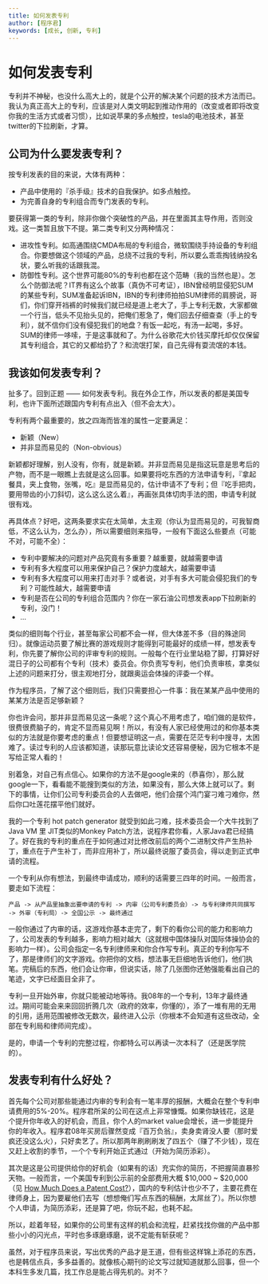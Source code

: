 ```yaml
---
title: 如何发表专利
author: [程序君]
keywords: [成长, 创新, 专利]
---
```


# 如何发表专利

专利并不神秘，也没什么高大上的，就是个公开的解决某个问题的技术方法而已。我认为真正高大上的专利，应该是对人类文明起到推动作用的（改变或者即将改变你我的生活方式或者习惯），比如说苹果的多点触控，tesla的电池技术，甚至twitter的下拉刷新，才算。

## 公司为什么要发表专利？

按专利发表的目的来说，大体有两种：

* 产品中使用的『杀手级』技术的自我保护。如多点触控。
* 为完善自身的专利组合而专门发表的专利。

要获得第一类的专利，除非你做个突破性的产品，并在里面其主导作用，否则没戏。这一类暂且放下不提。第二类专利又分两种情况：

* 进攻性专利。如高通围绕CMDA布局的专利组合，微软围绕手持设备的专利组合。你要想做这个领域的产品，总绕不过我的专利，所以要么乖乖掏钱纳投名状，要么听我的话跟我混。
* 防御性专利。这个世界可能80%的专利也都在这个范畴（我的当然也是）。怎么个防御法呢？IT界有这么个故事（真伪不可考证），IBN曾经明显侵犯SUM的某些专利，SUM准备起诉IBN，IBN的专利律师拍拍SUM律师的肩膀说，哥们，你们穿开裆裤的时候我们就已经是道上老大了，手上专利无数，大家都做一个行当，低头不见抬头见的，把俺们惹急了，俺们回去仔细查查（手上的专利），就不信你们没有侵犯我们的地盘？有饭一起吃，有汤一起喝，多好。SUM的律师一哆嗦，于是这事就和了。为什么谷歌花大价钱买摩托却仅仅保留其专利组合，其它的又都给扔了？和流氓打架，自己先得有耍流氓的本钱。

## 我该如何发表专利？

扯多了。回到正题 —— 如何发表专利。我在外企工作，所以发表的都是美国专利，也许下面所述跟国内专利有点出入（但不会太大）。

专利有两个最重要的，放之四海而皆准的属性一定要满足：

* 新颖（New）
* 并非显而易见的（Non-obvious）

新颖都好理解，别人没有，你有，就是新颖。并非显而易见是指这玩意是思考后的产物，而不是一眼瞧上去就是这么回事。如果要将吃东西的方法申请专利，『拿起餐具，夹上食物，张嘴，吃』是显而易见的，估计申请不了专利；但『吃手把肉，要用带齿的小刀斜切，这么这么这么着』，再画张具体切肉手法的图，申请专利就很有戏。

再具体点？好吧，这两条要求实在太简单，太主观（你认为显而易见的，可我智商低，不这么认为，怎么办），所以需要细则来指导，一般有下面这么些要点（可能不对，可能不全）：

* 专利中要解决的问题对产品究竟有多重要？越重要，就越需要申请
* 专利有多大程度可以用来保护自己？保护力度越大，越需要申请
* 专利有多大程度可以用来打击对手？或者说，对手有多大可能会侵犯我们的专利？可能性越大，越需要申请
* 专利是否在公司的专利组合范围内？你在一家石油公司想发表app下拉刷新的专利，没门！
* ...

类似的细则每个行业，甚至每家公司都不会一样，但大体差不多（目的殊途同归）。就像运动员要了解比赛的游戏规则才能得到可能最好的成绩一样，想发表专利，你先要了解你公司的评审专利的规则。一般每个在行业里站稳了脚，打算好好混日子的公司都有个专利（技术）委员会。你负责写专利，他们负责审核，拿类似上述的问题来打分，很主观地打分，就跟奥运会体操的评委一个样。

作为程序员，了解了这个细则后，我们只需要担心一件事：我在某某产品中使用的某某方法是否足够新颖？

你也许会问，那并非显而易见这一条呢？这个真心不用考虑了，咱们做的是软件，很费很费脑子的，肯定不显而易见啊！所以，有没有人家已经使用过的和你基本类似的方法就是你要考虑的重点！但要想证明这一点，需要在茫茫专利中搜寻，太困难了。读过专利的人应该都知道，读那玩意比读论文还容易便秘，因为它根本不是写给正常人看的！

别着急，对自己有点信心。如果你的方法不是google来的（恭喜你），那么就google一下，看看能不能搜到类似的方法，如果没有，那么大体上就可以了。剩下的事情，让你们公司专利委员会的人去做吧，他们会摆个鸿门宴刁难刁难你，然后你口吐莲花摆平他们就好。

我的一个专利 hot patch generator 就受到如此刁难，技术委员会一个大牛找到了 Java VM 里 JIT类似的Monkey Patch方法，说程序君你看，人家Java君已经搞了。好在我的专利的重点在于如何通过对比修改前后的两个二进制文件产生热补丁，重点在于产生补丁，而非应用补丁，所以最终说服了委员会，得以走到正式申请的流程。

一个专利从你有想法，到最终申请成功，顺利的话需要三四年的时间。一般而言，要走如下流程：

```
产品 -> 从产品里抽象出要申请的专利 -> 内审（公司专利委员会）-> 与专利律师共同撰写 -> 外审（专利局）-> 全国公示 -> 最终通过
```

一般你通过了内审的话，这游戏你基本走完了，剩下的看你公司的能力和影响力了，公司发表的专利越多，影响力相对越大（这就根中国体操队对国际体操协会的影响力一样）。公司会指定一名专利律师来和你合作写专利。真正的专利你写不了，那是律师们的文字游戏。你把你的文档，想法事无巨细地告诉他们，他们执笔。完稿后的东西，他们会让你审，但说实话，除了几张图你还勉强能看出自己的笔迹，文字已经面目全非了。

专利一旦开始外审，你就只能被动地等待。我08年的一个专利，13年才最终通过。期间可能会来来回回折腾几次（政府的效率，你懂的），添了一堆有用的无用的引用，适用范围被修改无数次，最终进入公示（你根本不会知道有这些改动，全部在专利局和律师间完成）。

是的，申请一个专利的完整过程，你都特么可以再读一次本科了（还是医学院的）。

## 发表专利有什么好处？

首先每个公司对那些能通过内审的专利会有一笔丰厚的报酬，大概会在整个专利申请费用的5%-20%。程序君所呆的公司在这点上非常慷慨。如果你缺钱花，这是个提升你年收入的好机会，而且，你个人的market value会增长，进一步能提升你的年收入。程序君08年买房后骤然变成『百万负翁』，卖身卖肾没人要（那时爱疯还没这么火），只好卖艺了。所以那两年刷刷刷发了四五个（赚了不少钱），现在又赶上收割的季节，一个个专利开始正式通过（开始为简历添彩）。

其次是这是公司提供给你的好机会（如果有的话）充实你的简历，不把握简直暴殄天物。一般而言，一个美国专利到公示前的全部费用大概 $10,000 ~ $20,000（见 [How Much Does a Patent Cost?](http://www.invents.com/how-much-does-a-patent-cost/)），国内的专利估计也少不了，主要花费在律师身上，因为要雇他们去写（想想俺们写点东西的稿酬，太屌丝了）。所以你想个人申请，为简历添彩，还是算了吧，你玩不起，也耗不起。

所以，趁着年轻，如果你的公司里有这样的机会和流程，赶紧找找你做的产品中那些小小的闪光点，平时也多琢磨琢磨，说不定能有斩获呢？

虽然，对于程序员来说，写出优秀的产品才是王道，但有些这样锦上添花的东西，也是韩信点兵，多多益善的。就像核心期刊的论文写过就知道就那么回事，但一个本科生多发几篇，找工作总是能占得先机的。对不？
